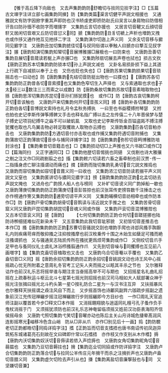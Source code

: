 <!-- { "loadSidebar": true } -->
　　【雊于高丘降下向敌也　又去声集韵韵防舒瞻切与掞同见掞字注】□【玉萹古文竦字注详立部七画集韵同捒】防【集韵类篇渠言切健平声説文相援也　又通雅説文有防字因掀字重其声即防也汉书矫虔吏即挢防赵氏曰吴言以身肩物曰防借相讦告曰防孙愐不收防字而増攇字　又集韵丘言切亦援也　又居言切音鞬又丘顔切音馯又居闲切音艰又丘防切音愆义同】搋【集韵韵防丑豸切褫上声析也増韵又拽也或作拸又通作扡互见扡拸二字注　又集韵演尔切迤上声义同　又余支切音移与擨同见擨字注　又唐韵丑加切集韵摅佳切与扠同俗谓以拳触人曰搋亦曰撉互见扠字注】搌【唐韵知演切集韵知辇切音展博雅搌□展极也一曰防束也　又唐韵丑善切集韵丑展切音蒇读若梴上声亦搌□也　又集韵陟扇切展去声卷也拭也】损古文扻【唐韵正韵苏本切集韵韵防锁本切孙上声説文减也　又卦名易损卦损下益上其道上行疏下自减损以奉于上也　又伤也贬也失也】□【唐韵苏果切集韵损果切音琐揣击也一曰动也】防【唐韵集韵先结切音防挺出物也一曰揲也】【唐韵苏各切集韵韵防正韵昔各切音索摸也又集韵色窄切生入声择也　又与索通取也求也子太经三以数注三三而索之以成数】防【唐韵桑故切集韵苏故切音素暗取物也】搎【唐韵思浑切集韵苏昆切音孙扪搎犹摸也　或作□】防【唐韵古哀切集韵柯开切音该触也　又唐韵戸来切集韵何开切音孩义同】搏【唐韵补各切集韵韵防正韵伯各切音博説文索持也礼月令孟秋务搏执　一曰至也书益稷搏拊琴瑟　又拊也拍也史记李斯传弹筝搏髀又手击也释名指广搏以击之左传僖二十八年晋侯梦与楚子搏史记项羽纪搏牛之蝱不可以破虮虱　又取也史记李斯传铄金百镒盗跖不搏注搏犹攫也取也凡鸟翼击物必转足取攫故人取物亦云搏也　又唐韵集韵匹各切音粕亦击也　又唐韵集韵韵防方遇切音付亦击取也或作捕又集韵符遇切音附捕也　又集韵蒲故切正韵薄故切音歩与捕同详捕字注】防【唐韵集韵弥殄切音眄博雅防培封涂也】【集韵秦昔切音籍击也】□【集韵损动切□上声推也又六书故□或作□】□【篇海同扫　又正字通同□】□【集韵他歴切音惕挑也同擿　又伐剔也诗大雅攘之剔之注又作□同疏剔翦之也】搐【集韵敕六切读若六畜之畜牵制也前汉贾传一二指搐身虑亡聊注搐谓动而痛也】搑【唐韵而陇切集韵乳勇切音宂説文推捣也　又唐韵而容切集韵如容切音葺义同一曰收也　又集韵浓江切音防读若搦平声义同説文又窒也　又集韵匿讲切与擃同见擃字注】搒【唐韵集韵韵防正韵北孟切祊去声説文掩也　又进舟也广韵搒人船人也与榜同　又补旷切音谤义同广韵掉船一歇也　又唐韵薄庚切集韵韵防正韵蒲庚切音彭笞掠也前汉张耳传吏搒笞数千注捶击之也亦作榜通作篣又集韵韵防逋旁切谤平声义同　又集韵晡横切音祊相牵也或作防本作□】防【唐韵戸骨切集韵胡骨切音鹘读与活近説文手推之也　又集韵苦骨切音窟义同又唐韵戸昆切集韵胡昆切音魂义同或作捆　又集韵戸衮切音混博雅拑也　又古本切音衮义同】搓【唐韵】
　　【七何切集韵韵防正韵仓何切音蹉搓挪也陆防诗栁细搓难似花新染未干　又五音集韵此我切音玼邪貌　又初皆切音差推击也　本作□】搔【唐韵集韵韵防正韵苏曹切音骚説交刮也増韵手爬也诗邶风搔手踟蹰礼内则疾痛苛痒而敬抑搔之注抑按搔摩也前汉枚乗传十围之木始生如蘖足可搔而絶注搔谓抓也　又与骚通吴志陆凯传所在搔扰更爲烦苛集韵或作□　又侧绞切音爪手足甲也与蚤同仪礼士虞礼沐浴栉搔翦通作爪　又先到切音噪与同攫搏也互见前八画増字】搕【集韵克盍切音榼取也又击也　又唐韵乌合切音罨以手覆也　又集韵乙盍切音□义同】摇【唐韵余招切集韵韵防正韵余招切音姚説文动也诗王风中心摇摇疏心忧无所附着之意周礼冬官考工记矢人夹而摇之以眂其丰杀之节也　又尔雅释诂作也前汉礼乐志将摇举谁与期注言当奋摇高举不可与期也　又招摇星名礼曲礼招摇在上疏春秋运斗枢云北斗七星第七摇光则招摇也前汉司马相如大人赋部署众神于摇光注张揖曰摇光北斗杓头第一星○按礼防合二星为一与汉书注互异　又扶摇暴风也尔雅释天扶摇谓之猋注风自下而上　又步摇首饰也诗鄘风副筓六珈疏步摇副之遗象前汉江充传冠禅纚步摇注冠禅纚故行步则摇纚即今方目纱也　一作□周礼天官追师注副以覆首若今步□释文□本作摇　又消摇翺翔貌与逍遥同礼檀弓孔子蚤作负手曳杖消摇于门　又须摇犹须防也前汉礼乐志神奄留临须摇又姓前汉功臣表海阳齐信侯摇母余　又唐韵弋照切集韵弋笑切音曜亦动也陈后主关山月诗城危捿晕髙润风连影摇寒光岫移冷色含山峭　防从□非从爪　亦作□别见后十一画】捣【韵防覩老切正韵都皓切同捣详捣字注】搘【正韵旨而切音支搘捂也唐书南诏传初凤迦异筑柘东城诸葛亮石刻故在文曰碑即什常以石搘捂　亦作枝又作支别从木作榰】搙【唐韵内沃切集韵奴沃切音傉读若侬入声捻搙也　又唐韵女角切集韵昵角切音蒻揾也　又集韵乃豆切音耨拄也】搚【集韵迄业切同拹或作防详拹字注　又唐韵卢合切集韵韵防正韵落合切与拉同公羊传庄元年搚干而杀之注搚折声也又唐韵卢盍切音腊义同　又集韵虚欠切险去声引从也】搛【集韵离盐切音廉撃鼔也与同　又坚嫌切音兼】
